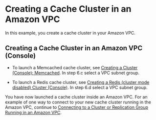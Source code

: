 # Creating a Cache Cluster in an Amazon VPC<a name="AmazonVPC.CreatingCacheCluster"></a>

In this example, you create a cache cluster in your Amazon VPC\.

## Creating a Cache Cluster in an Amazon VPC \(Console\)<a name="AmazonVPC.CreatingCacheCluster.CON"></a>

+ To launch a Memcached cache cluster, see [Creating a Cluster \(Console\): Memcached](Clusters.Create.CON.Memcached.md)\. In step 6\.c select a VPC subnet group\.

+ To launch a Redis cache cluster, see [Creating a Redis \(cluster mode disabled\) Cluster \(Console\)](Clusters.Create.CON.Redis.md)\. In step 6\.d select a VPC subnet group\.

You have now launched a cache cluster inside an Amazon VPC\. For an example of one way to connect to your new cache cluster running in the Amazon VPC, continue to [Connecting to a Cluster or Replication Group Running in an Amazon VPC](AmazonVPC.Connecting.md)\.